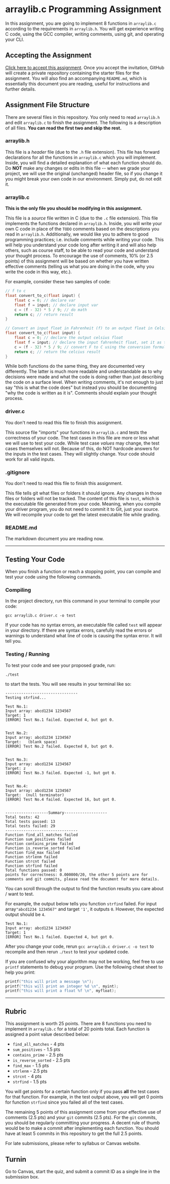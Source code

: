 # arraylib.c Programming Assignment

In this assignment, you are going to implement 8 functions in `arraylib.c` according to the requirements in `arraylib.h`. You will get experience writing C code, using the GCC compiler, writing comments, using git, and operating your CLI.


## Accepting the Assignment

[Click here to accept this assignment](https://classroom.github.com/a/2tfGeGSk). Once you accept the invitation, GitHub will create a private repository containing the starter files for the assignment. You will also find an accompanying `README.md`, which is essentially this document you are reading, useful for instructions and further details.


## Assignment File Structure

There are several files in this repository. You only need to read `arraylib.h` and edit `arraylib.c` to finish the assignment. The following is a description of all files. **You can read the first two and skip the rest.**

### **arraylib.h**

This file is a *header* file (due to the `.h` file extension). This file has forward declarations for all the functions in `arraylib.c` which you will implement. Inside, you will find a detailed explanation of what each function should do. Do **NOT** make any changes or edits in this file -- when we grade your project, we will use the original (unchanged) header file, so if you change it you might break your own code in our environment. Simply put, do not edit it.

### **arraylib.c**

**This is the only file you should be modifying in this assignment.**

This file is a *source* file written in C (due to the `.c` file extension). This file implements the functions declared in `arraylib.h`.  Inside, you will write your own C code in place of the `TODO` comments based on the descriptions you read in `arraylib.h`. Additionally, we would like you to adhere to good programming practices; i.e. include comments while writing your code. This will help you understand your code long after writing it and will also help others, such as course staff, to be able to read your code and understand your thought process. To encourage the use of comments, 10% (or 2.5 points) of this assignment will be based on whether you have written effective comments (telling us what you are doing in the code, why you write the code in this way, etc.).

For example, consider these two samples of code:

```c
// f to c
float convert_to_c(float input) {
    float c = 0; // declare var
    float f = input; // declare input var
    c = (f - 32) * 5 / 9; // do math
    return c; // return result
}
```

```c
// Convert an input float in Fahrenheit (f) to an output float in Celsius (c)
float convert_to_c(float input) {
    float c = 0; // declare the output celsius float
    float f = input; // declare the input fahrenheit float, set it as the input
    c = (f - 32) * 5 / 9; // convert F to C using the conversion formula: C = (F - 32) × 5/9
    return c; // return the celcius result
}
```

While both functions do the same thing, they are documented very differently. The latter is much more readable and understandable as to why decisions were made and what the code is doing rather than just describing the code on a surface level. When writing comments, it's not enough to just say "this is what the code does" but instead you should be documenting "why the code is written as it is". Comments should explain your thought process.

### **driver.c**

You don't need to read this file to finish this assignment. 

This source file "imports" your functions in `arraylib.c` and tests the correctness of your code. The test cases in this file are more or less what we will use to test your code. While test case *values* may change, the test cases themselves will not. Because of this, do NOT hardcode answers for the inputs in the test cases. They will slightly change. Your code should work for all valid inputs.

### **.gitignore**

You don't need to read this file to finish this assignment. 

This file tells git what files or folders it should ignore. Any changes in those files or folders will not be tracked. The content of this file is `test`, which is the executable file generated from your code. Meaning, when you compile your driver program, you do not need to commit it to Git, just your source. We will recompile your code to get the latest executable file while grading.

### **README.md**

The markdown document you are reading now.

---

## Testing Your Code

When you finish a function or reach a stopping point, you can compile and test your code using the following commands.

### Compiling

In the project directory, run this command in your terminal to compile your code:

```shell
gcc arraylib.c driver.c -o test
```

If your code has no syntax errors, an executable file called `test` will appear in your directory. If there are syntax errors, carefully read the errors or warnings to understand what line of code is causing the syntax error. It will tell you.

### Testing / Running

To test your code and see your proposed grade, run:

```shell
./test
```

to start the tests. You will see results in your terminal like so:

```
--------------------------------
Testing strfind...

Test No.1:
Input array: abcd1234 1234567
Target: 1
[ERROR] Test No.1 failed. Expected 4, but got 0.


Test No.2:
Input array: abcd1234 1234567
Target:   (blank space)
[ERROR] Test No.2 failed. Expected 8, but got 0.


Test No.3:
Input array: abcd1234 1234567
Target: z
[ERROR] Test No.3 failed. Expected -1, but got 0.


Test No.4:
Input array: abcd1234 1234567
Target:  (null terminator)
[ERROR] Test No.4 failed. Expected 16, but got 0.


-------------------Summary-------------------
Total tests: 42
Total tests passed: 13
Total tests failed: 29
--------------------------------
Function find_all_matches failed
Function sum_positives failed
Function contains_prime failed
Function is_reverse_sorted failed
Function find_max failed
Function strlenm failed
Function strcnt failed
Function strfind failed
Total functions passed: 0
points for correctness: 0.000000/20, the other 5 points are for comments and git commits, please read the document for more details.
```

You can scroll through the output to find the function results you care about / want to test. 

For example, the output below tells you function `strfind` failed. For input  array`"abcd1234 1234567"` and target `'1'`, it outputs `0`. However, the expected output should be `4`.

```
Test No.1:
Input array: abcd1234 1234567
Target: 1
[ERROR] Test No.1 failed. Expected 4, but got 0.
```

After you change your code, rerun `gcc arraylib.c driver.c -o test` to recompile and then rerun `./test` to test your updated code.

If you are confused why your algorithm may not be working, feel free to use `printf` statements to debug your program. Use the following cheat sheet to help you print:

```c
printf("this will print a message \n");
printf("this will print an integer %d \n", myint);
printf("this will print a float %f \n", myfloat);
```

---

## Rubric

This assignment is worth 25 points. There are 8 functions you need to implement in `arraylib.c` for a total of 20 points total. Each function is assigned a point value described below:
 - `find_all_matches` - 4 pts
 - `sum_positives` - 1.5 pts
 - `contains_prime` - 2.5 pts
 - `is_reverse_sorted` - 2.5 pts
 - `find_max` - 1.5 pts
 - `strlenm` - 2.5 pts
 - `strcnt` - 4 pts
 - `strfind` - 1.5 pts

You will get points for a certain function only if you pass **all** the test cases for that function. For example, in the test output above, you will get 0 points for function `strfind` since you failed all of the test cases. 

The remaining 5 points of this assignment come from your effective use of comments (2.5 pts) and your `git` commits (2.5 pts). For the `git` commits, you should be regularly committing your progress. A decent rule of thumb would be to make a commit after implementing each function. You should have at least 5 commits in this repository to get the full 2.5 points.

For late submissions, please refer to syllabus or Canvas website.

## Turnin

Go to Canvas, start the quiz, and submit a commit ID as a single line in the submission box.
